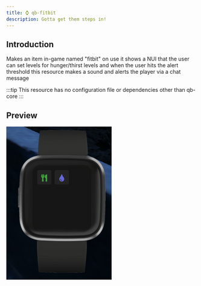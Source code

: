 ```yaml
---
title: ⌚ qb-fitbit
description: Gotta get them steps in!
---
```


## Introduction

Makes an item in-game named "fitbit" on use it shows a NUI that the user can set levels for hunger/thirst levels and when the user hits the alert threshold this resource makes a sound and alerts the player via a chat message

:::tip
This resource has no configuration file or dependencies other than qb-core
:::

## Preview

![](../../../assets/fitbit.png)
